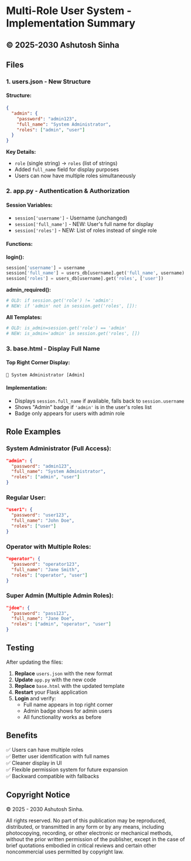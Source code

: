 # Multi-Role User System - Implementation Summary

## © 2025-2030 Ashutosh Sinha

## Files

### 1. **users.json** - New Structure

####  Structure:

```json
{
  "admin": {
    "password": "admin123",
    "full_name": "System Administrator",
    "roles": ["admin", "user"]
  }
}
```

**Key Details:**
- `role` (single string) → `roles` (list of strings)
- Added `full_name` field for display purposes
- Users can now have multiple roles simultaneously

### 2. **app.py** -  Authentication & Authorization

#### Session Variables:
- `session['username']` - Username (unchanged)
- `session['full_name']` - NEW: User's full name for display
- `session['roles']` - NEW: List of roles instead of single role

#### Functions:

**login():**
```python
session['username'] = username
session['full_name'] = users_db[username].get('full_name', username)
session['roles'] = users_db[username].get('roles', ['user'])
```

**admin_required():**
```python
# OLD: if session.get('role') != 'admin':
# NEW: if 'admin' not in session.get('roles', []):
```

**All Templates:**
```python
# OLD: is_admin=session.get('role') == 'admin'
# NEW: is_admin='admin' in session.get('roles', [])
```

### 3. **base.html** - Display Full Name

#### Top Right Corner Display:


```
👤 System Administrator [Admin]
```

#### Implementation:
- Displays `session.full_name` if available, falls back to `session.username`
- Shows "Admin" badge if `'admin'` is in the user's roles list
- Badge only appears for users with admin role



## Role Examples

### System Administrator (Full Access):
```json
"admin": {
  "password": "admin123",
  "full_name": "System Administrator",
  "roles": ["admin", "user"]
}
```

### Regular User:
```json
"user1": {
  "password": "user123",
  "full_name": "John Doe",
  "roles": ["user"]
}
```

### Operator with Multiple Roles:
```json
"operator": {
  "password": "operator123",
  "full_name": "Jane Smith",
  "roles": ["operator", "user"]
}
```

### Super Admin (Multiple Admin Roles):
```json
"jdoe": {
  "password": "pass123",
  "full_name": "Jane Doe",
  "roles": ["admin", "operator", "user"]
}
```

## Testing

After updating the files:

1. **Replace** `users.json` with the new format
2. **Update** `app.py` with the new code
3. **Replace** `base.html` with the updated template
4. **Restart** your Flask application
5. **Login** and verify:
   - Full name appears in top right corner
   - Admin badge shows for admin users
   - All functionality works as before

## Benefits

✅ Users can have multiple roles  
✅ Better user identification with full names  
✅ Cleaner display in UI  
✅ Flexible permission system for future expansion  
✅ Backward compatible with fallbacks


## Copyright Notice

© 2025 - 2030 Ashutosh Sinha.

All rights reserved. No part of this publication may be reproduced, distributed, or transmitted in any form or by any means, including photocopying, recording, or other electronic or mechanical methods, without the prior written permission of the publisher, except in the case of brief quotations embodied in critical reviews and certain other noncommercial uses permitted by copyright law.
